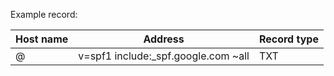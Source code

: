 Example record:

| Host name | Address                             | Record type |
| --------- | ----------------------------------- | ----------- |
| @         | v=spf1 include:_spf.google.com ~all | TXT         |

  